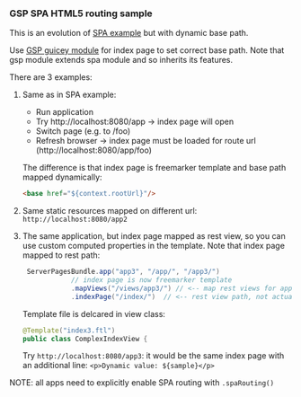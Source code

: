 ### GSP SPA HTML5 routing sample

This is an evolution of [SPA example](../ext-spa) but with dynamic base path.

Use [GSP guicey module]((https://github.com/xvik/dropwizard-guicey/tree/dw-2.1/guicey-server-pages))
for index page to set correct base path. Note that gsp module extends spa module and so inherits its features.

There are 3 examples:
1. Same as in SPA example:
    * Run application
    * Try http://localhost:8080/app -> index page will open
    * Switch page (e.g. to /foo)
    * Refresh browser -> index page must be loaded for route url (http://localhost:8080/app/foo)

    The difference is that index page is freemarker template and base path mapped dynamically:
    ```html
   <base href="${context.rootUrl}"/>
   ``` 

2. Same static resources mapped on different url: `http://localhost:8080/app2`

3. The same application, but index page mapped as rest view, so you can use custom computed properties in 
    the template. Note that index page mapped to rest path:
    ```java
     ServerPagesBundle.app("app3", "/app/", "/app3/")
                // index page is now freemarker template
                .mapViews("/views/app3/") // <-- map rest views for application
                .indexPage("/index/")  // <-- rest view path, not actual page
    ```
   Template file is delcared in view class:
   ```java
   @Template("index3.ftl")
   public class ComplexIndexView {
   ```
   Try `http://localhost:8080/app3`: it would be the same index page with an additional line:
   `<p>Dynamic value: ${sample}</p>`
   
NOTE: all apps need to explicitly enable SPA routing with `.spaRouting()`   